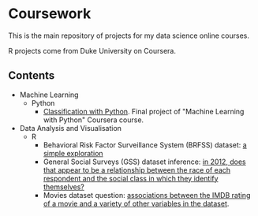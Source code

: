 # Coursework

This is the main repository of projects for my data science online courses. 

R projects come from Duke University on Coursera.

## Contents

- Machine Learning
    - Python
        - [Classification with Python](https://eu-gb.dataplatform.cloud.ibm.com/analytics/notebooks/v2/fe68d430-2884-4d05-8514-ce5c0c60c42e/view?access_token=19e4219052483920512ac4e81c98b5d266cc678108ac6d507186d1641441e538). Final project of "Machine Learning with Python" Coursera course.
- Data Analysis and Visualisation
    - R
        - Behavioral Risk Factor Surveillance System (BRFSS) dataset: [a simple exploration](https://github.com/bolent/Coursework/tree/main/Introduction%20to%20Probability%20and%20Data%20with%20R)
        - General Social Surveys (GSS) dataset inference: [in 2012, does that appear to be a relationship between the race of each respondent and the social class in which they identify themselves?](https://github.com/bolent/Coursework/tree/main/Inferential%20Statistics)
        - Movies dataset question: [associations between the IMDB rating of a movie and a variety of other variables in the dataset](https://github.com/bolent/Coursework/tree/main/Linear%20Regression%20and%20Modeling).




